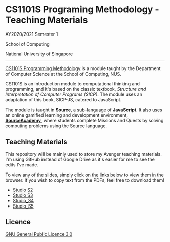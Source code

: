 # CS1101S Programing Methodology - Teaching Materials

AY2020/2021 Semester 1

School of Computing

National University of Singapore

---

[CS1101S Programming Methodology](https://www.comp.nus.edu.sg/~cs1101s/ "Module page") is a module taught by the Department of Computer Science at the School of Computing, NUS.

CS1101S is an introduction module to computational thinking and programming, and it's based on the classic textbook, _Structure and Interpretation of Computer Programs (SICP)_. The module uses an adaptation of this book, SICP-JS, catered to JavaScript.

The module is taught in **Source**, a sub-language of **JavaScript**. It also
uses an online gamified learning and development environment, [**SourceAcademy**](https://sourceacademy.nus.edu.sg/ "SourceAcademy"), where students complete Missions and Quests by solving computing problems using the Source language.


## Teaching Materials

This repository will be mainly used to store my Avenger teaching materials. I'm
using GitHub instead of Google Drive as it's easier for me to see the edits I've
made.

To view any of the slides, simply click on the links below to view them in the
browser. If you wish to copy text from the PDFs, feel free to download them!

- [Studio S2](https://github.com/howtoosee/CS1101S_AY2021S1_TA/blob/master/studio_slides/studio_2_slides.pdf)
- [Studio S3](https://github.com/howtoosee/CS1101S_AY2021S1_TA/blob/master/studio_slides/studio_3_slides.pdf)
- [Studio_S4](https://github.com/howtoosee/CS1101S_AY2021S1_TA/blob/master/studio_slides/studio_4_slides.pdf)
- [Studio_S5](https://github.com/howtoosee/CS1101S_AY2021S1_TA/blob/master/studio_slides/studio_5_slides.pdf)


## Licence
[GNU General Public Licence 3.0](https://github.com/howtoosee/CS1101S_AY2021S1_TA/blob/master/LICENSE)
